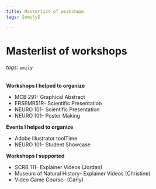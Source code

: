 ```yaml
---
title: Masterlist of workshops
tags: [emily]

---
```


# Masterlist of workshops
###### tags: `emily`
**Workshops I helped to organize**
* MCB 291- Graphical Abstract
* FRSEMR51R- Scientific Presentation
* NEURO 101- Scientific Presentation
* NEURO 101- Poster Making

**Events I helped to organize**
* Adobe Illustrator toolTime
* NEURO 101- Student Showcase

**Workshops I supported**
* SCRB 111- Explainer Videos (Jordan)
* Museum of Natural History- Explainer Videos (Christine)
* Video Game Course- (Carly)

